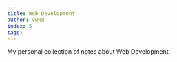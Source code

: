 ```yaml
---
title: Web Development
author: vwkd
index: 5
tags:
---
```


My personal collection of notes about Web Development.